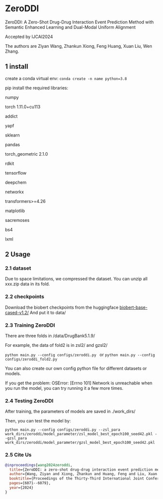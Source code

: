 # ZeroDDI
ZeroDDI: A Zero-Shot Drug-Drug Interaction Event Prediction Method with Semantic Enhanced Learning and Dual-Modal Uniform Alignment

Accepted by IJCAI2024

The authors are Ziyan Wang, Zhankun Xiong, Feng Huang, Xuan Liu, Wen Zhang.

## 1 install 
create a conda virtual env:
`conda create -n name python=3.8`

pip install the required libraries:

numpy

torch 1.11.0+cu113

addict

yapf

sklearn

pandas

torch_geometric 2.1.0

rdkit

tensorflow

deepchem

networkx

transformers>=4.26

matplotlib

sacremoses

bs4

lxml

## 2 Usage
### 2.1 dataset
Due to space limitations, we compressed the dataset. You can unzip all xxx.zip data in its fold.

### 2.2 checkpoints
Download the biobert checkpoints from the huggingface [
biobert-base-cased-v1.2/](https://huggingface.co/dmis-lab/biobert-base-cased-v1.2/tree/main)
And put it to data/

### 2.3 Training ZeroDDI
There are three folds in /data/DrugBank5.1.9/ 

For example, the data of fold2 is in zsl2/ and gzsl2/

`python main.py --config configs/zeroddi.py
`
or `python main.py --config configs/zeroddi_fold2.py
`

You can also create our own config python file for different datasets or models.

If you get the problem: OSError: \[Errno 101] Network is unreachable when you run the model, you can try running it a few more times.

### 2.4 Testing ZeroDDI
After training, the parameters of models are saved in ./work_dirs/

Then, you can test the model by:

`python main.py --config configs/zeroddi.py --zsl_para work_dirs/zeroddi/model_parameter/zsl_model_best_epoch100_seed42.pkl --gzsl_para work_dirs/zeroddi/model_parameter/gzsl_model_best_epoch100_seed42.pkl `

### 2.5 Cite Us
```bibtex
@inproceedings{wang2024zeroddi,
  title={ZeroDDI: a zero-shot drug-drug interaction event prediction method with semantic enhanced learning and dual-modal uniform alignment},
  author={Wang, Ziyan and Xiong, Zhankun and Huang, Feng and Liu, Xuan and Zhang, Wen},
  booktitle={Proceedings of the Thirty-Third International Joint Conference on Artificial Intelligence},
  pages={6071--6079},
  year={2024}
}

